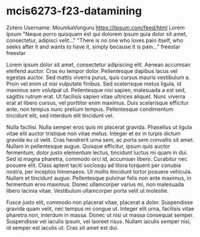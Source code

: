 # mcis6273-f23-datamining
Zotero Username: MounikaVonguru
https://lipsum.com/feed/html
Lorem Ipsum
"Neque porro quisquam est qui dolorem ipsum quia dolor sit amet, consectetur, adipisci velit..."
"There is no one who loves pain itself, who seeks after it and wants to have it, simply because it is pain..."
freestar
freestar

Lorem ipsum dolor sit amet, consectetur adipiscing elit. Aenean accumsan eleifend auctor. Cras eu tempor dolor. Pellentesque dapibus lacus vel egestas auctor. Sed mattis viverra purus, quis cursus mauris vestibulum a. Proin vel enim ut nisi vulputate finibus. Sed scelerisque metus ligula, id maximus sem volutpat ut. Pellentesque nisi sapien, malesuada a est sed, sagittis rutrum erat. Ut facilisis sapien vitae ultrices aliquet. Nunc viverra erat at libero cursus, vel porttitor enim maximus. Duis scelerisque efficitur ante, non tempus nunc pretium tempus. Pellentesque condimentum tincidunt elit, sed interdum elit tincidunt vel.

Nulla facilisi. Nulla semper eros quis mi placerat gravida. Phasellus ut ligula vitae elit auctor tristique non vitae metus. Integer et ex in turpis dictum gravida eu ut velit. Cras hendrerit urna sem, ac porta sem convallis sit amet. Nullam in pellentesque augue. Quisque efficitur, ipsum quis auctor fermentum, dolor justo elementum lectus, tincidunt luctus mi quam in dui. Sed id magna pharetra, commodo orci id, accumsan libero. Curabitur nec posuere elit. Class aptent taciti sociosqu ad litora torquent per conubia nostra, per inceptos himenaeos. Ut mollis tincidunt tortor posuere vehicula. Nullam et tincidunt augue. Pellentesque pulvinar felis non ante maximus, in fermentum eros maximus. Donec ullamcorper varius mi, non malesuada libero lacinia vitae. Vestibulum ullamcorper porta velit ut molestie.

Fusce justo elit, commodo non placerat vitae, placerat a dolor. Suspendisse gravida quam velit, nec tempus mi congue ut. Integer elit urna, facilisis vitae pharetra non, interdum in massa. Donec ut nisi ut massa consequat semper. Suspendisse vel iaculis ipsum, vel laoreet risus. Nullam iaculis semper nisi, id semper est iaculis ut. Cras sit amet est dui. 
